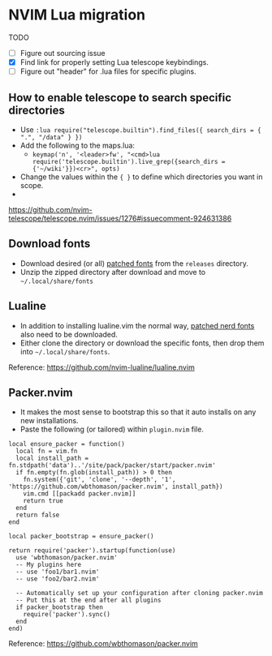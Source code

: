 # NVIM Lua migration

TODO
- [ ] Figure out sourcing issue
- [X] Find link for properly setting Lua telescope keybindings.
- [ ] Figure out "header" for .lua files for specific plugins.

## How to enable telescope to search specific directories

- Use `:lua require("telescope.builtin").find_files({ search_dirs = { ".", "/data" } })`
- Add the following to the maps.lua:
  - `keymap('n', '<leader>fw', "<cmd>lua require('telescope.builtin').live_grep({search_dirs = {'~/wiki'}})<cr>", opts)`
- Change the values within the `{ }` to define which directories you want in scope.
- 
https://github.com/nvim-telescope/telescope.nvim/issues/1276#issuecomment-924631386

## Download fonts

- Download desired (or all) [patched fonts](https://github.com/ryanoasis/nerd-fonts/releases/tag/v2.3.3) from the `releases` directory.
- Unzip the zipped directory after download and move to `~/.local/share/fonts`

## Lualine

- In addition to installing lualine.vim the normal way, [patched nerd fonts](https://github.com/ryanoasis/nerd-fonts#patched-fonts) also need to be downloaded.
- Either clone the directory or download the specific fonts, then drop them into `~/.local/share/fonts`.

Reference: https://github.com/nvim-lualine/lualine.nvim

## Packer.nvim

- It makes the most sense to bootstrap this so that it auto installs on any new installations.
- Paste the following (or tailored) within `plugin.nvim` file.

```
local ensure_packer = function()
  local fn = vim.fn
  local install_path = fn.stdpath('data')..'/site/pack/packer/start/packer.nvim'
  if fn.empty(fn.glob(install_path)) > 0 then
    fn.system({'git', 'clone', '--depth', '1', 'https://github.com/wbthomason/packer.nvim', install_path})
    vim.cmd [[packadd packer.nvim]]
    return true
  end
  return false
end

local packer_bootstrap = ensure_packer()

return require('packer').startup(function(use)
  use 'wbthomason/packer.nvim'
  -- My plugins here
  -- use 'foo1/bar1.nvim'
  -- use 'foo2/bar2.nvim'

  -- Automatically set up your configuration after cloning packer.nvim
  -- Put this at the end after all plugins
  if packer_bootstrap then
    require('packer').sync()
  end
end)
```

Reference: https://github.com/wbthomason/packer.nvim

